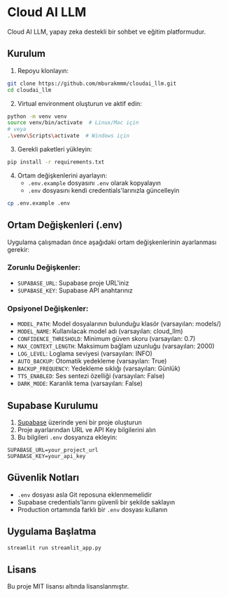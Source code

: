 # Cloud AI LLM

Cloud AI LLM, yapay zeka destekli bir sohbet ve eğitim platformudur.

## Kurulum

1. Repoyu klonlayın:
```bash
git clone https://github.com/mburakmmm/cloudai_llm.git
cd cloudai_llm
```

2. Virtual environment oluşturun ve aktif edin:
```bash
python -m venv venv
source venv/bin/activate  # Linux/Mac için
# veya
.\venv\Scripts\activate  # Windows için
```

3. Gerekli paketleri yükleyin:
```bash
pip install -r requirements.txt
```

4. Ortam değişkenlerini ayarlayın:
   - `.env.example` dosyasını `.env` olarak kopyalayın
   - `.env` dosyasını kendi credentials'larınızla güncelleyin

```bash
cp .env.example .env
```

## Ortam Değişkenleri (.env)

Uygulama çalışmadan önce aşağıdaki ortam değişkenlerinin ayarlanması gerekir:

### Zorunlu Değişkenler:

- `SUPABASE_URL`: Supabase proje URL'iniz
- `SUPABASE_KEY`: Supabase API anahtarınız

### Opsiyonel Değişkenler:

- `MODEL_PATH`: Model dosyalarının bulunduğu klasör (varsayılan: models/)
- `MODEL_NAME`: Kullanılacak model adı (varsayılan: cloud_llm)
- `CONFIDENCE_THRESHOLD`: Minimum güven skoru (varsayılan: 0.7)
- `MAX_CONTEXT_LENGTH`: Maksimum bağlam uzunluğu (varsayılan: 2000)
- `LOG_LEVEL`: Loglama seviyesi (varsayılan: INFO)
- `AUTO_BACKUP`: Otomatik yedekleme (varsayılan: True)
- `BACKUP_FREQUENCY`: Yedekleme sıklığı (varsayılan: Günlük)
- `TTS_ENABLED`: Ses sentezi özelliği (varsayılan: False)
- `DARK_MODE`: Karanlık tema (varsayılan: False)

## Supabase Kurulumu

1. [Supabase](https://supabase.com) üzerinde yeni bir proje oluşturun
2. Proje ayarlarından URL ve API Key bilgilerini alın
3. Bu bilgileri `.env` dosyanıza ekleyin:
```env
SUPABASE_URL=your_project_url
SUPABASE_KEY=your_api_key
```

## Güvenlik Notları

- `.env` dosyası asla Git reposuna eklenmemelidir
- Supabase credentials'larını güvenli bir şekilde saklayın
- Production ortamında farklı bir `.env` dosyası kullanın

## Uygulama Başlatma

```bash
streamlit run streamlit_app.py
```

## Lisans

Bu proje MIT lisansı altında lisanslanmıştır.
